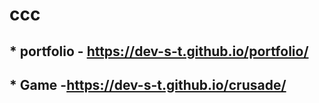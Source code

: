 # ccc
## * **portfolio** - https://dev-s-t.github.io/portfolio/
## * **Game**      -https://dev-s-t.github.io/crusade/
